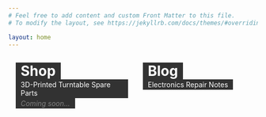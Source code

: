 ```yaml
---
# Feel free to add content and custom Front Matter to this file.
# To modify the layout, see https://jekyllrb.com/docs/themes/#overriding-theme-defaults

layout: home
---
```



<div style="display: table; width: 100%; border-collapse: separate;">

<div style="display: table-cell; width: 50%; height: 270px; background: url(assets/shopBanner.png); background-size: cover; color: white; border-right: 5px solid transparent; background-clip: padding-box;">
<div style="padding: 15px 5px 10px 15px;">
    <div style="font-weight: bold; font-size: 28px; margin: 0; padding: 0px 10px 0px 10px; background-color: rgba(0, 0, 0, 0.8); display: inline-block;">
    Shop</div>
    <br>
    <div style="margin: 0; padding: 2px 10px 2px 10px; background-color: rgba(0, 0, 0, 0.8); display: inline-block;">
    3D-Printed Turntable Spare Parts</div>
    <br>
    <div style="font-style: italic; color: gray; margin: 0; padding: 2px 10px 2px 10px; background-color: rgba(0, 0, 0, 0.8); display: inline-block;">
    Coming soon...</div>
</div>
</div>

<a href="/blog" style="display: table-cell; width: 50%; height: 270px; background: url(assets/blogBanner.png); background-size: cover; color: white; border-left: 5px solid transparent; background-clip: padding-box;">
<div style="padding: 15px 5px 10px 15px;">
    <div style="font-weight: bold; font-size: 28px; margin: 0; padding: 0px 10px 0px 10px; background-color: rgba(0, 0, 0, 0.8); display: inline-block;">
    Blog</div>
    <br>
    <div style="margin: 0; padding: 2px 10px 2px 10px; background-color: rgba(0, 0, 0, 0.8); display: inline-block;">
    Electronics Repair Notes</div>
</div>
</a>

</div>